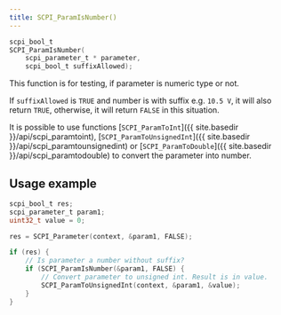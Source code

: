 ```yaml
---
title: SCPI_ParamIsNumber()
---
```


```c
scpi_bool_t
SCPI_ParamIsNumber(
    scpi_parameter_t * parameter,
    scpi_bool_t suffixAllowed);
```

This function is for testing, if parameter is numeric type or not.

If `suffixAllowed` is `TRUE` and number is with suffix e.g. `10.5 V`, it will also return `TRUE`, otherwise, it will return `FALSE` in this situation.

It is possible to use functions [`SCPI_ParamToInt`]({{ site.basedir }}/api/scpi_paramtoint), [`SCPI_ParamToUnsignedInt`]({{ site.basedir }}/api/scpi_paramtounsignedint) or [`SCPI_ParamToDouble`]({{ site.basedir }}/api/scpi_paramtodouble) to convert the parameter into number.

Usage example
---

```c
scpi_bool_t res;
scpi_parameter_t param1;
uint32_t value = 0;

res = SCPI_Parameter(context, &param1, FALSE);

if (res) {
    // Is parameter a number without suffix?
    if (SCPI_ParamIsNumber(&param1, FALSE) {
        // Convert parameter to unsigned int. Result is in value.
        SCPI_ParamToUnsignedInt(context, &param1, &value);
    }
}
```